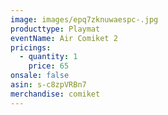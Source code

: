 ```yaml
---
image: images/epq7zknuwaespc-.jpg
producttype: Playmat
eventName: Air Comiket 2
pricings:
  - quantity: 1
    price: 65
onsale: false
asin: s-c8zpVRBn7
merchandise: comiket
---
```


